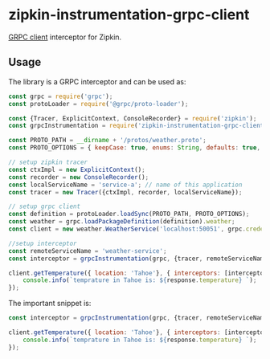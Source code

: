 # zipkin-instrumentation-grpc-client

[GRPC client](https://grpc.io/docs/tutorials/basic/node.html) interceptor for Zipkin.

## Usage
The library is a GRPC interceptor and can be used as:

```javascript
const grpc = require('grpc');
const protoLoader = require('@grpc/proto-loader');

const {Tracer, ExplicitContext, ConsoleRecorder} = require('zipkin');
const grpcInstrumentation = require('zipkin-instrumentation-grpc-client');

const PROTO_PATH = __dirname + '/protos/weather.proto';
const PROTO_OPTIONS = { keepCase: true, enums: String, defaults: true, oneofs: true };

// setup zipkin tracer
const ctxImpl = new ExplicitContext();
const recorder = new ConsoleRecorder();
const localServiceName = 'service-a'; // name of this application
const tracer = new Tracer({ctxImpl, recorder, localServiceName});

// setup grpc client
const definition = protoLoader.loadSync(PROTO_PATH, PROTO_OPTIONS);
const weather = grpc.loadPackageDefinition(definition).weather;
const client = new weather.WeatherService('localhost:50051', grpc.credentials.createInsecure());

//setup interceptor
const remoteServiceName = 'weather-service';
const interceptor = grpcInstrumentation(grpc, {tracer, remoteServiceName});

client.getTemperature({ location: 'Tahoe'}, { interceptors: [interceptor] }, (error, response) => {
    console.info(`temprature in Tahoe is: ${response.temperature} `);
});
```

The important snippet is:

```javascript
const interceptor = grpcInstrumentation(grpc, {tracer, remoteServiceName});

client.getTemperature({ location: 'Tahoe'}, { interceptors: [interceptor] }, (error, response) => {
    console.info(`temprature in Tahoe is: ${response.temperature} `);
});

``` 

